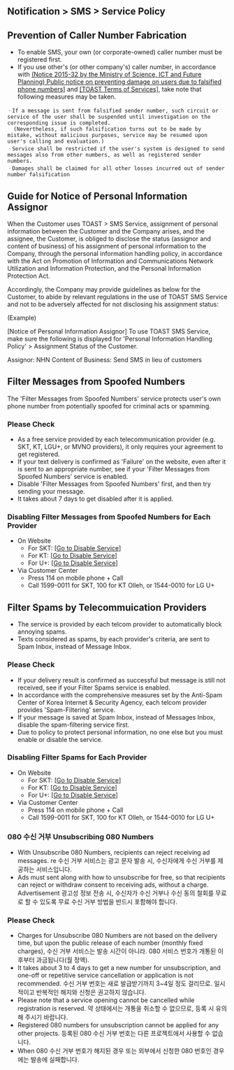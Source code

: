 ## Notification > SMS > Service Policy

<span id='fabrication-number'></span>
## Prevention of Caller Number Fabrication 
+ To enable SMS, your own (or corporate-owned) caller number must be registered first. 
+ If you use other's (or other company's) caller number,  in accordance with <a href="https://www.msit.go.kr/web/msipContents/contentsView.do?cateId=mssw352&artId=1259891" target="_blank">(Notice 2015-32 by the Ministry of Science, ICT and Future Planning) Public notice on preventing damage on users due to falsified phone numbers]</a> and <a href="https://www.toast.com/terms/terms-service" target="_blank">[TOAST Terms of Services]</a>, take note that following measures may be taken. 

```
ㆍIf a message is sent from falsified sender number, such circuit or service of the user shall be suspended until investigation on the corresponding issue is completed. 
  (Nevertheless, if such falsification turns out to be made by mistake, without malicious purposes, service may be resumed upon user's calling and evaluation.)
ㆍService shall be restricted if the user's system is designed to send messages also from other numbers, as well as registered sender numbers.  
ㆍDamages shall be claimed for all other losses incurred out of sender number falsification
```

<span id="private-policy"></span>
## Guide for Notice of Personal Information Assignor 

When the Customer uses TOAST > SMS Service, assignment of personal information between the Customer and the Company arises, and the assignee, the Customer, is obliged to disclose the status (assignor and content of business) of his assignment of personal information to the Company, through the personal information handling policy, in accordance with the Act on Promotion of Information and Communications Network Utilization and Information Protection, and the Personal Information Protection Act. 

Accordingly, the Company may provide guidelines as below for the Customer, to abide by relevant regulations in the use of TOAST SMS Service and not to be adversely affected for not disclosing his assignment status:

(Example)

[Notice of Personal Information Assignor] 
To use TOAST SMS Service, make sure the following is displayed for 'Personal Information Handling Policy' > Assignment Status of the Customer.

Assignor: NHN 
Content of Business: Send SMS in lieu of customers

<span id="fraud-number"></span>
## Filter Messages from Spoofed Numbers 
The 'Filter Messages from Spoofed Numbers' service protects user's own phone number from potentially spoofed for criminal acts or spamming.   

### Please Check 
+ As a free service provided by each telecommunication provider (e.g. SKT, KT, LGU+, or MVNO providers), it only requires your agreement to get registered. 
+ If your text delivery is confirmed as 'Failure' on the website, even after it is sent to an appropriate number, see if your 'Filter Messages from Spoofed Numbers' service is enabled. 
+ Disable 'Filter Messages from Spoofed Numbers' first, and then try sending your message.  
+ It takes about 7 days to get disabled after it is applied. 

### Disabling Filter Messages from Spoofed Numbers for Each Provider 
+ On Website  
    + For SKT: [[Go to Disable Service](http://www.tworld.co.kr/normal.do?serviceId=S_PROD2001&viewId=V_PROD2001&prod_id=NA00004406)]
    + For KT: [[Go to Disable Service](https://product.kt.com/wDic/productDetail.do?ItemCode=1047)]
    + For U+: [[Go to Disable Service](http://www.uplus.co.kr/css/pord/cosv/cosv/RetrievePsMbSDmsgInfo.hpi?catgCd=50501&prodCdKey=LRZ0002297)]
+ Via Customer Center 
    + Press 114 on mobile phone + Call
    + Call 1599-0011 for SKT, 100 for KT Olleh, or 1544-0010 for LG U+


<span id="spam-number"></span>
## Filter Spams by Telecommuication Providers 
+ The service is provided by each telcom provider to automatically block annoying spams.   
+ Texts considered as spams, by each provider's criteria, are sent to Spam Inbox, instead of Message Inbox.    

### Please Check 
+ If your delivery result is confirmed as successful but message is still not received, see if your Filter Spams service is enabled. 
+ In accordance with the comprehensive measures set by the Anti-Spam Center of Korea Internet & Security Agency, each telcom provider provides 'Spam-Filtering' service. 
+ If your message is saved at Spam Inbox, instead of Messages Inbox, disable the spam-filtering service first. 
+ Due to policy to protect personal information, no one else but you must enable or disable the service. 

### Disabling Filter Spams for Each Provider 
+ On Website 
    + For SKT: [[Go to Disable Service](http://www.tworld.co.kr/normal.do?serviceId=S_PROD2001&viewId=V_PROD2001&prod_id=NA00002121)]
    + For KT: [[Go to Disable Service](https://product.kt.com/wDic/productDetail.do?ItemCode=479)]
    + For U+: [[Go to Disable Service](http://www.uplus.co.kr/css/pord/cosv/cosv/RetrievePsMbSDmsgInfo.hpi?catgCd=51436&prodCdKey=LRZ0000277&mid=315)]
+ Via Customer Center
    + Press 114 on mobile phone + Call
    + Call 1599-0011 for SKT, 100 for KT Olleh, or 1544-0010 for LG U+

<span id="rejection-of-receiving-080"></span>
### 080 수신 거부 Unsubscribing 080 Numbers
+ With Unsubscribe 080 Numbers, recipients can reject receiving ad messages.  re  수신 거부 서비스는 광고 문자 발송 시, 수신자에게 수신 거부를 제공하는 서비스입니다.
+ Ads must sent along with how to unsubscribe for free, so that recipients can reject or withdraw consent to receiving ads, without a charge.   Advertisement 광고성 정보 전송 시, 수신자가 수신 거부나 수신 동의 철회를 무료로 할 수 있도록 무료 수신 거부 방법을 반드시 포함해야 합니다.
### Please Check 
+ Charges for Unsubscribe 080 Numbers are not based on the delivery time, but upon the public release of each number (monthly fixed charges),    수신 거부 서비스는 발송 시간이 아니라. 080 서비스 번호가 개통된 이후부터 과금됩니다(월 정액).
+ It takes about 3 to 4 days to get a new number for unsubscription, and one-off or repetitive service cancellation or application is not recommended.  수신 거부 번호는 새로 발급받기까지 3~4일 정도 걸리므로. 일시적이고 반복적인 해지와 신청은 권고하지 않습니다.
+ Please note that a service opening cannot be cancelled while registration is reserved. 약 상태에서는 개통을 취소할 수 없으므로, 등록 시 유의해 주시기 바랍니다.
+ Registered 080 numbers for unsubscription cannot be applied for any other projects.  등록된 080 수신 거부 번호는 다른 프로젝트에서 사용할 수 없습니다.
+ When 080 수신 거부 번호가 해지된 경우 또는 외부에서 신청한 080 번호인 경우에는 발송에 실패합니다.
